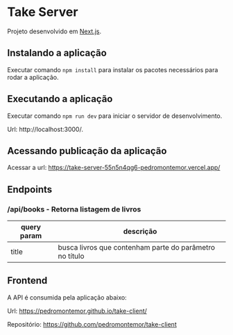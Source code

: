 
# Take Server

Projeto desenvolvido em [Next.js](https://nextjs.org/).

## Instalando a aplicação

Executar comando `npm install` para instalar os pacotes necessários para rodar a aplicação. 

## Executando a aplicação

Executar comando `npm run dev` para iniciar o servidor de desenvolvimento. 

Url: http://localhost:3000/.

## Acessando publicação da aplicação

Acessar a url: https://take-server-55n5n4qg6-pedromontemor.vercel.app/

## Endpoints

### /api/books - Retorna listagem de livros
|query param|descrição|
|---|---|
|title|busca livros que contenham parte do parâmetro no título

## Frontend


A API é consumida pela aplicação abaixo:

Url: https://pedromontemor.github.io/take-client/

Repositório: https://github.com/pedromontemor/take-client